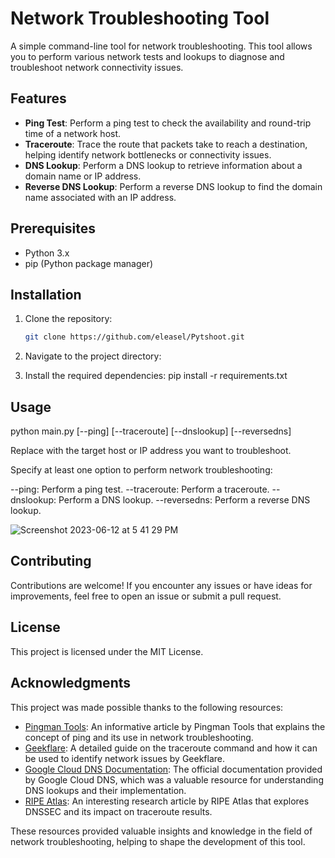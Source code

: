 # Network Troubleshooting Tool

A simple command-line tool for network troubleshooting. This tool allows you to perform various network tests and lookups to diagnose and troubleshoot network connectivity issues.

## Features

- **Ping Test**: Perform a ping test to check the availability and round-trip time of a network host.
- **Traceroute**: Trace the route that packets take to reach a destination, helping identify network bottlenecks or connectivity issues.
- **DNS Lookup**: Perform a DNS lookup to retrieve information about a domain name or IP address.
- **Reverse DNS Lookup**: Perform a reverse DNS lookup to find the domain name associated with an IP address.

## Prerequisites

- Python 3.x
- pip (Python package manager)

## Installation

1. Clone the repository:

   ```bash
   git clone https://github.com/eleasel/Pytshoot.git

2. Navigate to the project directory:

3. Install the required dependencies:
    pip install -r requirements.txt
    
## Usage

  python main.py <host> [--ping] [--traceroute] [--dnslookup] [--reversedns]
  
Replace <host> with the target host or IP address you want to troubleshoot.

Specify at least one option to perform network troubleshooting:

--ping: Perform a ping test.
--traceroute: Perform a traceroute.
--dnslookup: Perform a DNS lookup.
--reversedns: Perform a reverse DNS lookup.
  
![Screenshot 2023-06-12 at 5 41 29 PM](https://github.com/eleasel/Pytshoot/assets/101367394/bf5fff66-9212-40bf-8cd9-71af5d025944)



## Contributing
Contributions are welcome! If you encounter any issues or have ideas for improvements, feel free to open an issue or submit a pull request.

## License
This project is licensed under the MIT License.

## Acknowledgments

This project was made possible thanks to the following resources:

- [Pingman Tools](https://www.pingman.com/resources/articles/what-is-ping/): An informative article by Pingman Tools that explains the concept of ping and its use in network troubleshooting.
- [Geekflare](https://geekflare.com/traceroute-command-explained/): A detailed guide on the traceroute command and how it can be used to identify network issues by Geekflare.
- [Google Cloud DNS Documentation](https://cloud.google.com/dns/docs/quickstart): The official documentation provided by Google Cloud DNS, which was a valuable resource for understanding DNS lookups and their implementation.
- [RIPE Atlas](https://labs.ripe.net/Members/marco_hogewoning/a-look-into-dnssec-and-dns-trace-route): An interesting research article by RIPE Atlas that explores DNSSEC and its impact on traceroute results.

These resources provided valuable insights and knowledge in the field of network troubleshooting, helping to shape the development of this tool.


    
